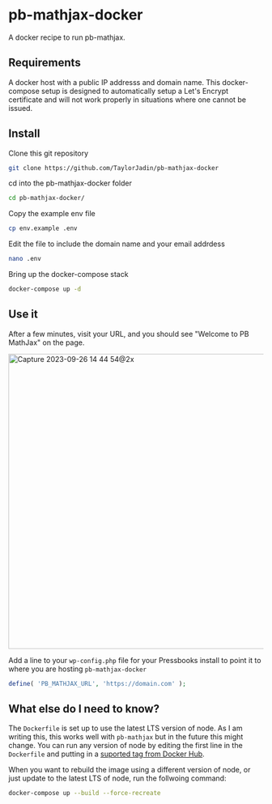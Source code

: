 # pb-mathjax-docker
A docker recipe to run pb-mathjax.

## Requirements
A docker host with a public IP addresss and domain name. This docker-compose setup is designed to automatically setup a Let's Encrypt certificate and will not work properly in situations where one cannot be issued.

## Install
Clone this git repository
```bash
git clone https://github.com/TaylorJadin/pb-mathjax-docker
```

cd into the pb-mathjax-docker folder
```bash
cd pb-mathjax-docker/
```

Copy the example env file
```bash
cp env.example .env
```

Edit the file to include the domain name and your email addrdess
```bash
nano .env
```

Bring up the docker-compose stack
```bash
docker-compose up -d
```

## Use it
After a few minutes, visit your URL, and you should see "Welcome to PB MathJax" on the page. 

<img width="583" alt="Capture 2023-09-26 14 44 54@2x" src="https://github.com/TaylorJadin/pb-mathjax-docker/assets/4328899/df3a38de-1429-4464-aa2e-0ea74c3df927">

Add a line to your `wp-config.php` file for your Pressbooks install to point it to where you are hosting `pb-mathjax-docker`
```php
define( 'PB_MATHJAX_URL', 'https://domain.com' );
```

## What else do I need to know?
The `Dockerfile` is set up to use the latest LTS version of node. As I am writing this, this works well with `pb-mathjax` but in the future this might change. You can run any version of node by editing the first line in the `Dockerfile` and putting in a [suported tag from Docker Hub](https://hub.docker.com/_/node/).

When you want to rebuild the image using a different version of node, or just update to the latest LTS of node, run the follwoing command:
```bash
docker-compose up --build --force-recreate
```
